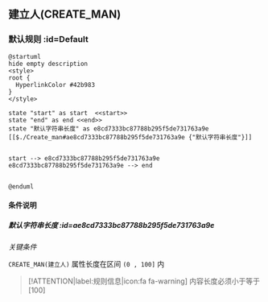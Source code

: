 ## 建立人(CREATE_MAN) <!-- {docsify-ignore-all} -->

   

### 默认规则 :id=Default

```plantuml
@startuml
hide empty description
<style>
root {
  HyperlinkColor #42b983
}
</style>

state "start" as start  <<start>>
state "end" as end <<end>>
state "默认字符串长度" as e8cd7333bc87788b295f5de731763a9e [[$./Create_man#ae8cd7333bc87788b295f5de731763a9e {"默认字符串长度"}]]


start --> e8cd7333bc87788b295f5de731763a9e 
e8cd7333bc87788b295f5de731763a9e --> end 


@enduml
```

#### 条件说明

##### 默认字符串长度 :id=ae8cd7333bc87788b295f5de731763a9e


*关键条件*


`CREATE_MAN(建立人)` 属性长度在区间 `(0 , 100]` 内

> [!ATTENTION|label:规则信息|icon:fa fa-warning]
> 内容长度必须小于等于[100]








